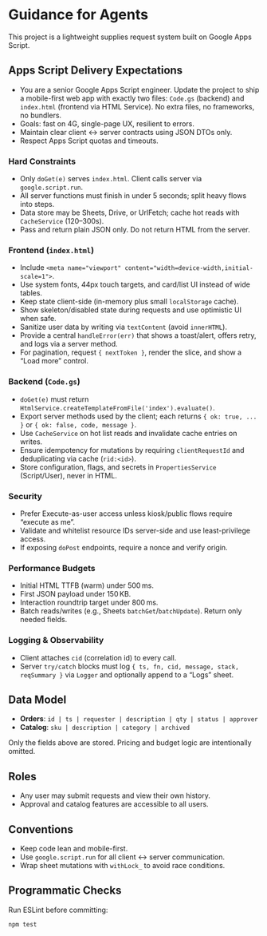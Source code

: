 # Guidance for Agents

This project is a lightweight supplies request system built on Google Apps Script.

## Apps Script Delivery Expectations
- You are a senior Google Apps Script engineer. Update the project to ship a mobile-first web app with exactly two files: `Code.gs` (backend) and `index.html` (frontend via HTML Service). No extra files, no frameworks, no bundlers.
- Goals: fast on 4G, single-page UX, resilient to errors.
- Maintain clear client ↔ server contracts using JSON DTOs only.
- Respect Apps Script quotas and timeouts.

### Hard Constraints
- Only `doGet(e)` serves `index.html`. Client calls server via `google.script.run`.
- All server functions must finish in under 5 seconds; split heavy flows into steps.
- Data store may be Sheets, Drive, or UrlFetch; cache hot reads with `CacheService` (120–300s).
- Pass and return plain JSON only. Do not return HTML from the server.

### Frontend (`index.html`)
- Include `<meta name="viewport" content="width=device-width,initial-scale=1">`.
- Use system fonts, 44px touch targets, and card/list UI instead of wide tables.
- Keep state client-side (in-memory plus small `localStorage` cache).
- Show skeleton/disabled state during requests and use optimistic UI when safe.
- Sanitize user data by writing via `textContent` (avoid `innerHTML`).
- Provide a central `handleError(err)` that shows a toast/alert, offers retry, and logs via a server method.
- For pagination, request `{ nextToken }`, render the slice, and show a “Load more” control.

### Backend (`Code.gs`)
- `doGet(e)` must return `HtmlService.createTemplateFromFile('index').evaluate()`.
- Export server methods used by the client; each returns `{ ok: true, ... }` or `{ ok: false, code, message }`.
- Use `CacheService` on hot list reads and invalidate cache entries on writes.
- Ensure idempotency for mutations by requiring `clientRequestId` and deduplicating via cache (`rid:<id>`).
- Store configuration, flags, and secrets in `PropertiesService` (Script/User), never in HTML.

### Security
- Prefer Execute-as-user access unless kiosk/public flows require “execute as me”.
- Validate and whitelist resource IDs server-side and use least-privilege access.
- If exposing `doPost` endpoints, require a nonce and verify origin.

### Performance Budgets
- Initial HTML TTFB (warm) under 500 ms.
- First JSON payload under 150 KB.
- Interaction roundtrip target under 800 ms.
- Batch reads/writes (e.g., Sheets `batchGet`/`batchUpdate`). Return only needed fields.

### Logging & Observability
- Client attaches `cid` (correlation id) to every call.
- Server `try/catch` blocks must log `{ ts, fn, cid, message, stack, reqSummary }` via `Logger` and optionally append to a “Logs” sheet.

## Data Model
- **Orders**: `id | ts | requester | description | qty | status | approver`
- **Catalog**: `sku | description | category | archived`

Only the fields above are stored. Pricing and budget logic are intentionally omitted.

## Roles
- Any user may submit requests and view their own history.
- Approval and catalog features are accessible to all users.

## Conventions
- Keep code lean and mobile-first.
- Use `google.script.run` for all client ↔ server communication.
- Wrap sheet mutations with `withLock_` to avoid race conditions.

## Programmatic Checks
Run ESLint before committing:
```bash
npm test
```
